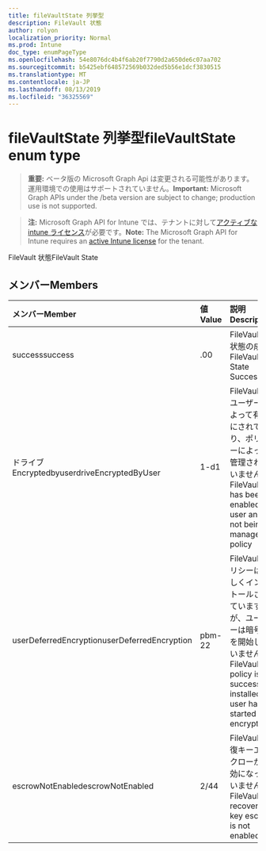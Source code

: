 ```yaml
---
title: fileVaultState 列挙型
description: FileVault 状態
author: rolyon
localization_priority: Normal
ms.prod: Intune
doc_type: enumPageType
ms.openlocfilehash: 54e8076dc4b4f6ab20f7790d2a650de6c07aa702
ms.sourcegitcommit: b5425ebf648572569b032ded5b56e1dcf3830515
ms.translationtype: MT
ms.contentlocale: ja-JP
ms.lasthandoff: 08/13/2019
ms.locfileid: "36325569"
---
```

# <a name="filevaultstate-enum-type"></a><span data-ttu-id="e1148-103">fileVaultState 列挙型</span><span class="sxs-lookup"><span data-stu-id="e1148-103">fileVaultState enum type</span></span>

> <span data-ttu-id="e1148-104">**重要:** ベータ版の Microsoft Graph Api は変更される可能性があります。運用環境での使用はサポートされていません。</span><span class="sxs-lookup"><span data-stu-id="e1148-104">**Important:** Microsoft Graph APIs under the /beta version are subject to change; production use is not supported.</span></span>

> <span data-ttu-id="e1148-105">**注:** Microsoft Graph API for Intune では、テナントに対して[アクティブな intune ライセンス](https://go.microsoft.com/fwlink/?linkid=839381)が必要です。</span><span class="sxs-lookup"><span data-stu-id="e1148-105">**Note:** The Microsoft Graph API for Intune requires an [active Intune license](https://go.microsoft.com/fwlink/?linkid=839381) for the tenant.</span></span>

<span data-ttu-id="e1148-106">FileVault 状態</span><span class="sxs-lookup"><span data-stu-id="e1148-106">FileVault State</span></span>

## <a name="members"></a><span data-ttu-id="e1148-107">メンバー</span><span class="sxs-lookup"><span data-stu-id="e1148-107">Members</span></span>
|<span data-ttu-id="e1148-108">メンバー</span><span class="sxs-lookup"><span data-stu-id="e1148-108">Member</span></span>|<span data-ttu-id="e1148-109">値</span><span class="sxs-lookup"><span data-stu-id="e1148-109">Value</span></span>|<span data-ttu-id="e1148-110">説明</span><span class="sxs-lookup"><span data-stu-id="e1148-110">Description</span></span>|
|:---|:---|:---|
|<span data-ttu-id="e1148-111">success</span><span class="sxs-lookup"><span data-stu-id="e1148-111">success</span></span>|<span data-ttu-id="e1148-112">.0</span><span class="sxs-lookup"><span data-stu-id="e1148-112">0</span></span>|<span data-ttu-id="e1148-113">FileVault の状態の成功</span><span class="sxs-lookup"><span data-stu-id="e1148-113">FileVault State Success</span></span>|
|<span data-ttu-id="e1148-114">ドライブ Encryptedbyuser</span><span class="sxs-lookup"><span data-stu-id="e1148-114">driveEncryptedByUser</span></span>|<span data-ttu-id="e1148-115">1-d</span><span class="sxs-lookup"><span data-stu-id="e1148-115">1</span></span>|<span data-ttu-id="e1148-116">FileVault はユーザーによって有効にされており、ポリシーによって管理されていません</span><span class="sxs-lookup"><span data-stu-id="e1148-116">FileVault has been enabled by user and is not being managed by policy</span></span>|
|<span data-ttu-id="e1148-117">userDeferredEncryption</span><span class="sxs-lookup"><span data-stu-id="e1148-117">userDeferredEncryption</span></span>|<span data-ttu-id="e1148-118">pbm-2</span><span class="sxs-lookup"><span data-stu-id="e1148-118">2</span></span>|<span data-ttu-id="e1148-119">FileVault ポリシーは正しくインストールされていますが、ユーザーは暗号化を開始していません</span><span class="sxs-lookup"><span data-stu-id="e1148-119">FileVault policy is successfully installed but user has not started encryption</span></span>|
|<span data-ttu-id="e1148-120">escrowNotEnabled</span><span class="sxs-lookup"><span data-stu-id="e1148-120">escrowNotEnabled</span></span>|<span data-ttu-id="e1148-121">2/4</span><span class="sxs-lookup"><span data-stu-id="e1148-121">4</span></span>|<span data-ttu-id="e1148-122">FileVault 回復キーエスクローが有効になっていません</span><span class="sxs-lookup"><span data-stu-id="e1148-122">FileVault recovery key escrow is not enabled</span></span>|



